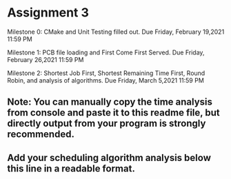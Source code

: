 # Assignment 3

Milestone 0: CMake and Unit Testing filled out. 
             Due Friday, February 19,2021 11:59 PM

Milestone 1: PCB file loading and First Come First Served. 
             Due Friday, February 26,2021 11:59 PM

Milestone 2: Shortest Job First, Shortest Remaining Time First, Round Robin, and analysis of algorithms. 
             Due Friday, March 5,2021 11:59 PM

Note: 
You can manually copy the time analysis from console and paste it to this readme file, but directly output from your program is strongly recommended.     
---------------------------------------------------------------------------
Add your scheduling algorithm analysis below this line in a readable format. 
---------------------------------------------------------------------------
